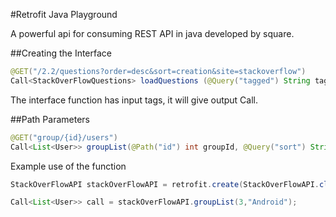 #Retrofit Java Playground

A powerful api for consuming REST API in java developed by square.

##Creating the Interface
```java 
@GET("/2.2/questions?order=desc&sort=creation&site=stackoverflow")
Call<StackOverFlowQuestions> loadQuestions (@Query("tagged") String tags);
```
The interface function has input tags, it will give output Call<Objects>.

##Path Parameters
```java
@GET("group/{id}/users")
Call<List<User>> groupList(@Path("id") int groupId, @Query("sort") String sort);
```

Example use of the function

```java
StackOverFlowAPI stackOverFlowAPI = retrofit.create(StackOverFlowAPI.class);

Call<List<User>> call = stackOverFlowAPI.groupList(3,"Android");
```


